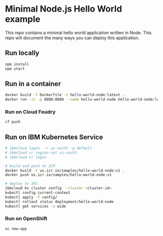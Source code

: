 # Minimal Node.js Hello World example

This repo contains a minimal hello world application written in Node. This repo will document the many ways you can deploy this application.

## Run locally

```bash
npm install
npm start
```

## Run in a container

```bash
docker build -f Dockerfile -t hello-world-node:latest .
docker run -it -p 8080:8080 --name hello-world-node hello-world-node:latest
```

### Run on Cloud Foudry

```bash
cf push
```

## Run on IBM Kubernetes Service

```bash
# ibmcloud login  -r us-south -g default
# ibmcloud cr region-set us-south
# ibmcloud cr login

# build and push to ICR
docker build -t us.icr.io/samples/hello-world-node:v1 .
docker push us.icr.io/samples/hello-world-node:v1

# deploy to IKS
ibmcloud ks cluster config --cluster <cluster-id>
kubectl config current-context
kubectl apply -f config/
kubectl rollout status deployment/hello-world-node
kubectl get services -o wide
```

### Run on OpenShift

```bash
oc new-app
```
